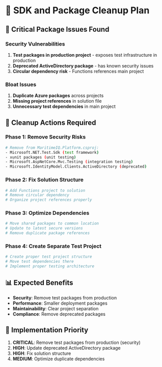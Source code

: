 # 🔧 SDK and Package Cleanup Plan

## 🚨 **Critical Package Issues Found**

### **Security Vulnerabilities**
1. **Test packages in production project** - exposes test infrastructure in production
2. **Deprecated ActiveDirectory package** - has known security issues
3. **Circular dependency risk** - Functions references main project

### **Bloat Issues**
1. **Duplicate Azure packages** across projects
2. **Missing project references** in solution file
3. **Unnecessary test dependencies** in main project

## 🎯 **Cleanup Actions Required**

### **Phase 1: Remove Security Risks**
```bash
# Remove from MaritimeIQ.Platform.csproj:
- Microsoft.NET.Test.Sdk (test framework)
- xunit packages (unit testing)
- Microsoft.AspNetCore.Mvc.Testing (integration testing)
- Microsoft.IdentityModel.Clients.ActiveDirectory (deprecated)
```

### **Phase 2: Fix Solution Structure**
```bash
# Add Functions project to solution
# Remove circular dependency
# Organize project references properly
```

### **Phase 3: Optimize Dependencies**
```bash
# Move shared packages to common location
# Update to latest secure versions
# Remove duplicate package references
```

### **Phase 4: Create Separate Test Project**
```bash
# Create proper test project structure
# Move test dependencies there
# Implement proper testing architecture
```

## 📊 **Expected Benefits**
- **Security**: Remove test packages from production
- **Performance**: Smaller deployment packages  
- **Maintainability**: Clear project separation
- **Compliance**: Remove deprecated packages

## 🚀 **Implementation Priority**
1. **CRITICAL**: Remove test packages from production (security)
2. **HIGH**: Update deprecated ActiveDirectory package  
3. **HIGH**: Fix solution structure
4. **MEDIUM**: Optimize duplicate dependencies